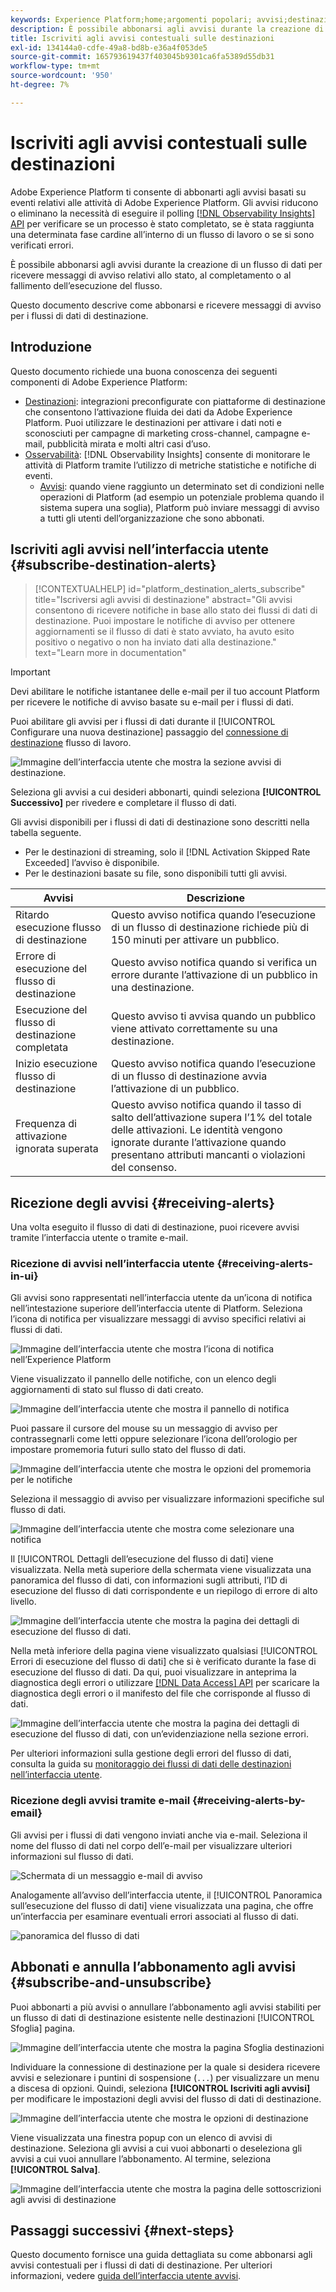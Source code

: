 ```yaml
---
keywords: Experience Platform;home;argomenti popolari; avvisi;destinazioni
description: È possibile abbonarsi agli avvisi durante la creazione di un flusso di dati, per ricevere messaggi di avviso relativi allo stato, al completamento o al fallimento dell’esecuzione del flusso.
title: Iscriviti agli avvisi contestuali sulle destinazioni
exl-id: 134144a0-cdfe-49a8-bd8b-e36a4f053de5
source-git-commit: 165793619437f403045b9301ca6fa5389d55db31
workflow-type: tm+mt
source-wordcount: '950'
ht-degree: 7%

---
```


# Iscriviti agli avvisi contestuali sulle destinazioni

Adobe Experience Platform ti consente di abbonarti agli avvisi basati su eventi relativi alle attività di Adobe Experience Platform. Gli avvisi riducono o eliminano la necessità di eseguire il polling [[!DNL Observability Insights] API](../../observability/api/overview.md) per verificare se un processo è stato completato, se è stata raggiunta una determinata fase cardine all’interno di un flusso di lavoro o se si sono verificati errori.

È possibile abbonarsi agli avvisi durante la creazione di un flusso di dati per ricevere messaggi di avviso relativi allo stato, al completamento o al fallimento dell’esecuzione del flusso.

Questo documento descrive come abbonarsi e ricevere messaggi di avviso per i flussi di dati di destinazione.

## Introduzione

Questo documento richiede una buona conoscenza dei seguenti componenti di Adobe Experience Platform:

* [Destinazioni](../home.md): integrazioni preconfigurate con piattaforme di destinazione che consentono l’attivazione fluida dei dati da Adobe Experience Platform. Puoi utilizzare le destinazioni per attivare i dati noti e sconosciuti per campagne di marketing cross-channel, campagne e-mail, pubblicità mirata e molti altri casi d’uso.
* [Osservabilità](../../observability/home.md): [!DNL Observability Insights] consente di monitorare le attività di Platform tramite l’utilizzo di metriche statistiche e notifiche di eventi.
   * [Avvisi](../../observability/alerts/overview.md): quando viene raggiunto un determinato set di condizioni nelle operazioni di Platform (ad esempio un potenziale problema quando il sistema supera una soglia), Platform può inviare messaggi di avviso a tutti gli utenti dell’organizzazione che sono abbonati.

## Iscriviti agli avvisi nell’interfaccia utente {#subscribe-destination-alerts}

>[!CONTEXTUALHELP]
>id="platform_destination_alerts_subscribe"
>title="Iscriversi agli avvisi di destinazione"
>abstract="Gli avvisi consentono di ricevere notifiche in base allo stato dei flussi di dati di destinazione. Puoi impostare le notifiche di avviso per ottenere aggiornamenti se il flusso di dati è stato avviato, ha avuto esito positivo o negativo o non ha inviato dati alla destinazione."
>text="Learn more in documentation"

>[!IMPORTANT]
>
>Devi abilitare le notifiche istantanee delle e-mail per il tuo account Platform per ricevere le notifiche di avviso basate su e-mail per i flussi di dati.

Puoi abilitare gli avvisi per i flussi di dati durante il [!UICONTROL Configurare una nuova destinazione] passaggio del [connessione di destinazione](connect-destination.md) flusso di lavoro.

![Immagine dell’interfaccia utente che mostra la sezione avvisi di destinazione.](../assets/ui/alerts/destination-alerts.png)

Seleziona gli avvisi a cui desideri abbonarti, quindi seleziona **[!UICONTROL Successivo]** per rivedere e completare il flusso di dati.

Gli avvisi disponibili per i flussi di dati di destinazione sono descritti nella tabella seguente.

* Per le destinazioni di streaming, solo il [!DNL Activation Skipped Rate Exceeded] l’avviso è disponibile.
* Per le destinazioni basate su file, sono disponibili tutti gli avvisi.

| Avvisi | Descrizione |
| --- | --- |
| Ritardo esecuzione flusso di destinazione | Questo avviso notifica quando l’esecuzione di un flusso di destinazione richiede più di 150 minuti per attivare un pubblico. |
| Errore di esecuzione del flusso di destinazione | Questo avviso notifica quando si verifica un errore durante l’attivazione di un pubblico in una destinazione. |
| Esecuzione del flusso di destinazione completata | Questo avviso ti avvisa quando un pubblico viene attivato correttamente su una destinazione. |
| Inizio esecuzione flusso di destinazione | Questo avviso notifica quando l’esecuzione di un flusso di destinazione avvia l’attivazione di un pubblico. |
| Frequenza di attivazione ignorata superata | Questo avviso notifica quando il tasso di salto dell’attivazione supera l’1% del totale delle attivazioni. Le identità vengono ignorate durante l’attivazione quando presentano attributi mancanti o violazioni del consenso. |

## Ricezione degli avvisi {#receiving-alerts}

Una volta eseguito il flusso di dati di destinazione, puoi ricevere avvisi tramite l’interfaccia utente o tramite e-mail.

### Ricezione di avvisi nell’interfaccia utente {#receiving-alerts-in-ui}

Gli avvisi sono rappresentati nell’interfaccia utente da un’icona di notifica nell’intestazione superiore dell’interfaccia utente di Platform. Seleziona l’icona di notifica per visualizzare messaggi di avviso specifici relativi ai flussi di dati.

![Immagine dell’interfaccia utente che mostra l’icona di notifica nell’Experience Platform](../assets/ui/alerts/notification.png)

Viene visualizzato il pannello delle notifiche, con un elenco degli aggiornamenti di stato sul flusso di dati creato.

![Immagine dell’interfaccia utente che mostra il pannello di notifica](../assets/ui/alerts/alert-window.png)

Puoi passare il cursore del mouse su un messaggio di avviso per contrassegnarli come letti oppure selezionare l’icona dell’orologio per impostare promemoria futuri sullo stato del flusso di dati.

![Immagine dell’interfaccia utente che mostra le opzioni del promemoria per le notifiche](../assets/ui/alerts/remind-me.png)

Seleziona il messaggio di avviso per visualizzare informazioni specifiche sul flusso di dati.

![Immagine dell’interfaccia utente che mostra come selezionare una notifica](../assets/ui/alerts/select-alert-message.png)

Il [!UICONTROL Dettagli dell’esecuzione del flusso di dati] viene visualizzata. Nella metà superiore della schermata viene visualizzata una panoramica del flusso di dati, con informazioni sugli attributi, l’ID di esecuzione del flusso di dati corrispondente e un riepilogo di errore di alto livello.

![Immagine dell’interfaccia utente che mostra la pagina dei dettagli di esecuzione del flusso di dati.](../assets/ui/alerts/dataflow-overview.png)

Nella metà inferiore della pagina viene visualizzato qualsiasi [!UICONTROL Errori di esecuzione del flusso di dati] che si è verificato durante la fase di esecuzione del flusso di dati. Da qui, puoi visualizzare in anteprima la diagnostica degli errori o utilizzare [[!DNL Data Access] API](https://www.adobe.io/experience-platform-apis/references/data-access/) per scaricare la diagnostica degli errori o il manifesto del file che corrisponde al flusso di dati.

![Immagine dell’interfaccia utente che mostra la pagina dei dettagli di esecuzione del flusso di dati, con un’evidenziazione nella sezione errori.](../assets/ui/alerts/dataflow-run-error.png)

Per ulteriori informazioni sulla gestione degli errori del flusso di dati, consulta la guida su [monitoraggio dei flussi di dati delle destinazioni nell’interfaccia utente](../../dataflows/ui/monitor-destinations.md).

### Ricezione degli avvisi tramite e-mail {#receiving-alerts-by-email}

Gli avvisi per i flussi di dati vengono inviati anche via e-mail. Seleziona il nome del flusso di dati nel corpo dell’e-mail per visualizzare ulteriori informazioni sul flusso di dati.

![Schermata di un messaggio e-mail di avviso](../assets/ui/alerts/email.png)

Analogamente all’avviso dell’interfaccia utente, il [!UICONTROL Panoramica sull’esecuzione del flusso di dati] viene visualizzata una pagina, che offre un’interfaccia per esaminare eventuali errori associati al flusso di dati.

![panoramica del flusso di dati](../assets/ui/alerts/dataflow-overview.png)

## Abbonati e annulla l’abbonamento agli avvisi {#subscribe-and-unsubscribe}

Puoi abbonarti a più avvisi o annullare l’abbonamento agli avvisi stabiliti per un flusso di dati di destinazione esistente nelle destinazioni [!UICONTROL Sfoglia] pagina.

![Immagine dell’interfaccia utente che mostra la pagina Sfoglia destinazioni](../assets/ui/alerts/destination-list.png)

Individuare la connessione di destinazione per la quale si desidera ricevere avvisi e selezionare i puntini di sospensione (`...`) per visualizzare un menu a discesa di opzioni. Quindi, seleziona **[!UICONTROL Iscriviti agli avvisi]** per modificare le impostazioni degli avvisi del flusso di dati di destinazione.

![Immagine dell’interfaccia utente che mostra le opzioni di destinazione](../assets/ui/alerts/destination-alerts-subscribe.png)

Viene visualizzata una finestra popup con un elenco di avvisi di destinazione. Seleziona gli avvisi a cui vuoi abbonarti o deseleziona gli avvisi a cui vuoi annullare l’abbonamento. Al termine, seleziona **[!UICONTROL Salva]**.

![Immagine dell’interfaccia utente che mostra la pagina delle sottoscrizioni agli avvisi di destinazione](../assets/ui/alerts/destination-alerts-list.png)

## Passaggi successivi {#next-steps}

Questo documento fornisce una guida dettagliata su come abbonarsi agli avvisi contestuali per i flussi di dati di destinazione. Per ulteriori informazioni, vedere [guida dell’interfaccia utente avvisi](../../observability/alerts/ui.md).
